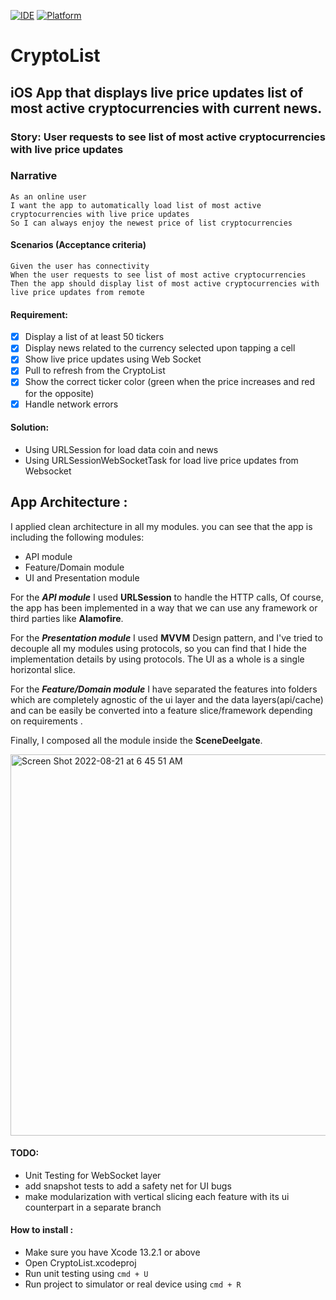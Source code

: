 [![IDE](https://img.shields.io/badge/Xcode-13.2.1-blue.svg)](https://developer.apple.com/xcode/)
[![Platform](https://img.shields.io/badge/iOS-15.2-green.svg)](https://developer.apple.com/ios/)

# CryptoList

## iOS App that displays live price updates list of most active cryptocurrencies with current news.

### Story: User requests to see list of most active cryptocurrencies with live price updates

### Narrative

```
As an online user
I want the app to automatically load list of most active cryptocurrencies with live price updates
So I can always enjoy the newest price of list cryptocurrencies
```

#### Scenarios (Acceptance criteria)

```
Given the user has connectivity
When the user requests to see list of most active cryptocurrencies
Then the app should display list of most active cryptocurrencies with live price updates from remote
```

#### Requirement:

- [x] Display a list of at least 50 tickers
- [x] Display news related to the currency selected upon tapping a cell
- [x] Show live price updates using Web Socket
- [x] Pull to refresh from the CryptoList
- [x] Show the correct ticker color (green when the price increases and red for the opposite)
- [x] Handle network errors

#### Solution:

- Using URLSession for load data coin and news
- Using URLSessionWebSocketTask for load live price updates from Websocket

## App Architecture :

I applied clean architecture in all my modules. you can see that the app is including the following modules:
 - API module
 - Feature/Domain module
 - UI and Presentation module

For the ***API module*** I used **URLSession** to handle the HTTP calls, Of course, the app has been implemented in a way that we can use any framework or third parties like **Alamofire**.

For the ***Presentation module*** I used **MVVM** Design pattern, and I've tried to decouple all my modules using protocols, so you can find that I hide the implementation details by using protocols. The UI as a whole is a single horizontal slice. 

For the ***Feature/Domain module*** I have separated the features into folders which are completely agnostic of the ui layer and the data layers(api/cache) and can be easily be converted into a feature slice/framework depending on requirements .

Finally, I composed all the module inside the **SceneDeelgate**.

<img width="610" alt="Screen Shot 2022-08-21 at 6 45 51 AM" src="https://user-images.githubusercontent.com/28492677/187049457-52046a6f-9f72-4f66-bbef-8a8018be641f.png">

#### TODO:
- Unit Testing for WebSocket layer
- add snapshot tests to add a safety net for UI bugs
- make modularization with vertical slicing each feature with its ui counterpart in a separate branch 

#### How to install :
- Make sure you have Xcode 13.2.1 or above
- Open CryptoList.xcodeproj
- Run unit testing using `cmd + U`
- Run project to simulator or real device using `cmd + R`
